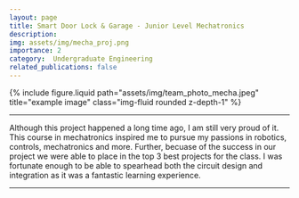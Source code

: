 ```yaml
---
layout: page
title: Smart Door Lock & Garage - Junior Level Mechatronics
description:
img: assets/img/mecha_proj.png
importance: 2
category:  Undergraduate Engineering
related_publications: false
---
```


<div class="row justify-content-sm-center">
  <div class="col-sm-8 mt-3 mt-md-0">
    {% include figure.liquid path="assets/img/team_photo_mecha.jpeg" title="example image" class="img-fluid rounded z-depth-1" %}
  </div>
</div>


---
Although this project happened a long time ago, I am still very proud of it. This course in mechatronics inspired me to pursue my passions in robotics, controls, mechatronics and more.
Further, becuase of the success in our project we were able to place in the top 3 best projects for the class. I was fortunate enough to be able to spearhead both the circuit design and integration as it was a fantastic learning experience. 



---

<object data="{{ site.url }}{{ site.baseurl }}/assets/pdf/Final Report_Mechatronics_Project.pdf" width="1000" height="1000" type="application/pdf"></object>